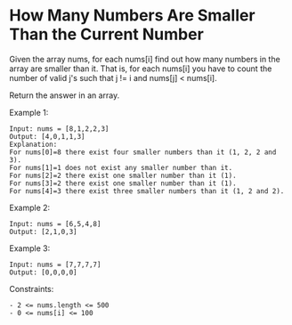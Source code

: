 # How Many Numbers Are Smaller Than the Current Number

Given the array nums, for each nums[i] find out how many numbers in the array are smaller than it. That is, for each nums[i] you have to count the number of valid j's such that j != i and nums[j] < nums[i].

Return the answer in an array.

Example 1:
```
Input: nums = [8,1,2,2,3]
Output: [4,0,1,1,3]
Explanation: 
For nums[0]=8 there exist four smaller numbers than it (1, 2, 2 and 3). 
For nums[1]=1 does not exist any smaller number than it.
For nums[2]=2 there exist one smaller number than it (1). 
For nums[3]=2 there exist one smaller number than it (1). 
For nums[4]=3 there exist three smaller numbers than it (1, 2 and 2).
```
Example 2:
```
Input: nums = [6,5,4,8]
Output: [2,1,0,3]
```
Example 3:
```
Input: nums = [7,7,7,7]
Output: [0,0,0,0]
```

Constraints:
```
- 2 <= nums.length <= 500
- 0 <= nums[i] <= 100
```
